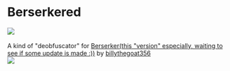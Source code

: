 # Berserkered

[![](https://www.codefactor.io/repository/github/HideakiAtsuyo/Berserkered/badge)](https://www.codefactor.io/repository/github/HideakiAtsuyo/Berserkered)<br><br>A kind of "deobfuscator" for [Berserker(this "version" especially, waiting to see if some update is made :))](https://github.com/billythegoat356/Berserker/tree/2084fb77fb829509130d8d141a6a115df0ae1e8f) by [billythegoat356](https://github.com/billythegoat356)<br>![](https://i.imgur.com/Ohj6mKa.gif)
